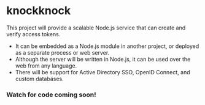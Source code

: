 # knockknock
This project will provide a scalable Node.js service that can create and verify access tokens.

- It can be embedded as a Node.js module in another project, or deployed as a separate process or web server.
- Although the server will be written in Node.js, it can be used over the web from any language.
- There will be support for Active Directory SSO, OpenID Connect, and custom databases.

### Watch for code coming soon!
